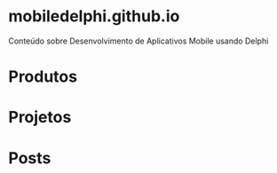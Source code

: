 # mobiledelphi.github.io
Conteúdo sobre Desenvolvimento de Aplicativos Mobile usando Delphi

# Produtos
# Projetos
# Posts
